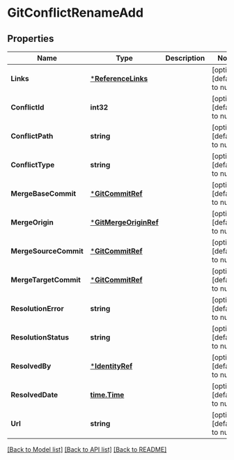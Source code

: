 # GitConflictRenameAdd

## Properties
Name | Type | Description | Notes
------------ | ------------- | ------------- | -------------
**Links** | [***ReferenceLinks**](ReferenceLinks.md) |  | [optional] [default to null]
**ConflictId** | **int32** |  | [optional] [default to null]
**ConflictPath** | **string** |  | [optional] [default to null]
**ConflictType** | **string** |  | [optional] [default to null]
**MergeBaseCommit** | [***GitCommitRef**](GitCommitRef.md) |  | [optional] [default to null]
**MergeOrigin** | [***GitMergeOriginRef**](GitMergeOriginRef.md) |  | [optional] [default to null]
**MergeSourceCommit** | [***GitCommitRef**](GitCommitRef.md) |  | [optional] [default to null]
**MergeTargetCommit** | [***GitCommitRef**](GitCommitRef.md) |  | [optional] [default to null]
**ResolutionError** | **string** |  | [optional] [default to null]
**ResolutionStatus** | **string** |  | [optional] [default to null]
**ResolvedBy** | [***IdentityRef**](IdentityRef.md) |  | [optional] [default to null]
**ResolvedDate** | [**time.Time**](time.Time.md) |  | [optional] [default to null]
**Url** | **string** |  | [optional] [default to null]

[[Back to Model list]](../README.md#documentation-for-models) [[Back to API list]](../README.md#documentation-for-api-endpoints) [[Back to README]](../README.md)


